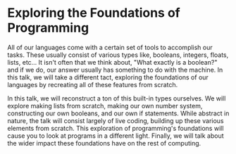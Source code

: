 # Exploring the Foundations of Programming

All of our languages come with a certain set of tools to accomplish our tasks. These usually consist of various types like, booleans, integers, floats, lists, etc… It isn't often that we think about, "What exactly is a boolean?" and if we do, our answer usually has something to do with the machine. In this talk, we will take a different tact, exploring the foundations of our languages by recreating all of these features from scratch.

In this talk, we will reconstruct a ton of this built-in types ourselves. We will explore making lists from scratch, making our own number system, constructing our own booleans, and our own if statements. While abstract in nature, the talk will consist largely of live coding, building up these various elements from scratch. This exploration of programming's foundations will cause you to look at programs in a different light. Finally, we will talk about the wider impact these foundations have on the rest of computing.